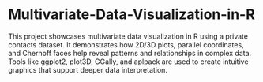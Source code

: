 # Multivariate-Data-Visualization-in-R
This project showcases multivariate data visualization in R using a private contacts dataset. It demonstrates how 2D/3D plots, parallel coordinates, and Chernoff faces help reveal patterns and relationships in complex data. Tools like ggplot2, plot3D, GGally, and aplpack are used to create intuitive graphics that support deeper data interpretation.
